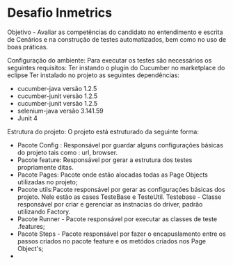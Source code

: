 # Desafio Inmetrics

Objetivo - Avaliar as competências do candidato no entendimento e escrita de Cenários e na construção de testes automatizados,
bem como no uso de boas práticas.

Configuração do ambiente: Para executar os testes são necessários os seguintes requisitos:
 Ter instando o plugin do Cucumber no marketplace do eclipse
 Ter instalado no projeto as seguintes dependências: 
 - cucumber-java versão 1.2.5
 - cucumber-junit versão 1.2.5
 - cucumber-junit versão 1.2.5
 - selenium-java versão 3.141.59
 - Junit 4 
 
 Estrutura do projeto: O projeto está estruturado da seguinte forma:
 - Pacote Config :  Responsável por guardar alguns configurações básicas do projeto tais como : url, browser.
 - Pacote feature:  Responsável por gerar a estrutura dos testes propriamente ditas.
 - Pacote Pages:     Pacote onde estão alocadas todas as Page Objects utilizadas no projeto;
 - Pacote utils:Pacote responsável por gerar as configuraçóes básicas dos projeto. Nele estão as cases TesteBase e TesteUtil. 
    Testebase - Classe responsável por criar e gerenciar as instnacias do driver, padrão utilizando Factory.
  - Pacote Runner - Pacote responsável por executar as classes de teste .features;
  - Pacote Steps - Pacote responsável por fazer o encapuslamento entre os passos criados no pacote feature e os metódos criados nos Page Object's;
  - 
  




